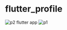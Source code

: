 # flutter_profile

![p2 flutter app](https://github.com/FatemehElyasi/flutter_profile/assets/112814107/1037a4e0-4e3f-4ec9-8922-8dc2ca5254b6)
![p1](https://github.com/FatemehElyasi/flutter_profile/assets/112814107/7a34e1dc-73db-4956-b8bf-efeb60d60b82)
